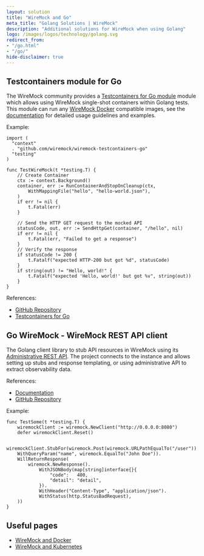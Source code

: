 ```yaml
---
layout: solution
title: "WireMock and Go"
meta_title: "Golang Solutions | WireMock"
description: "Additional solutions for WireMock when using Golang"
logo: /images/logos/technology/golang.svg
redirect_from:
- "/go.html"
- "/go/"
hide-disclaimer: true
---
```


## Testcontainers module for Go

The WireMock community provides a [Testcontainers for Go module](https://github.com/wiremock/wiremock-testcontainers-go) module
which allows using WireMock single-shot containers within Golang tests.
This module can run any [WireMock Docker](https://github.com/wiremock/wiremock-docker) compatible images,
see the [documentation](https://github.com/wiremock/wiremock-testcontainers-go) for detailed usage guidelines and examples.

Example:

```golang
import (
  "context"
  . "github.com/wiremock/wiremock-testcontainers-go"
  "testing"
)

func TestWireMock(t *testing.T) {
	// Create Container
	ctx := context.Background()
	container, err := RunContainerAndStopOnCleanup(ctx,
		WithMappingFile("hello", "hello-world.json"),
	)
	if err != nil {
		t.Fatal(err)
	}

	// Send the HTTP GET request to the mocked API
	statusCode, out, err := SendHttpGet(container, "/hello", nil)
	if err != nil {
		t.Fatal(err, "Failed to get a response")
	}
	// Verify the response
	if statusCode != 200 {
		t.Fatalf("expected HTTP-200 but got %d", statusCode)
	}
	if string(out) != "Hello, world!" {
		t.Fatalf("expected 'Hello, world!' but got %v", string(out))
	}
}
```

References:

- [GitHub Repository](https://github.com/wiremock/wiremock-testcontainers-go)
- [Testcontainers for Go](https://golang.testcontainers.org/)

## Go WireMock - WireMock REST API client

The Golang client library to stub API resources in WireMock using its [Administrative REST API](../../standalone/administration).
The project connects to the instance and allows setting up stubs and response templating, or using administrative API to extract observability data.

References:

- [Documentation](https://pkg.go.dev/github.com/wiremock/go-wiremock)
- [GitHub Repository](https://github.com/wiremock/go-wiremock)

Example:

```golang
func TestSome(t *testing.T) {
    wiremockClient := wiremock.NewClient("http://0.0.0.0:8080")
    defer wiremockClient.Reset()

    wiremockClient.StubFor(wiremock.Post(wiremock.URLPathEqualTo("/user")).
    WithQueryParam("name", wiremock.EqualTo("John Doe")).
    WillReturnResponse(
        wiremock.NewResponse().
            WithJSONBody(map[string]interface{}{
                "code":   400,
                "detail": "detail",
            }).
            WithHeader("Content-Type", "application/json").
            WithStatus(http.StatusBadRequest),
    ))
}
```

## Useful pages

- [WireMock and Docker](../docker)
- [WireMock and Kubernetes](../kubernetes)
